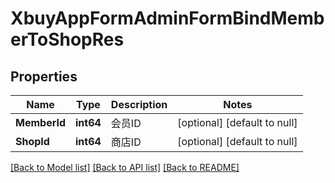 # XbuyAppFormAdminFormBindMemberToShopRes

## Properties
Name | Type | Description | Notes
------------ | ------------- | ------------- | -------------
**MemberId** | **int64** | 会员ID | [optional] [default to null]
**ShopId** | **int64** | 商店ID | [optional] [default to null]

[[Back to Model list]](../README.md#documentation-for-models) [[Back to API list]](../README.md#documentation-for-api-endpoints) [[Back to README]](../README.md)

